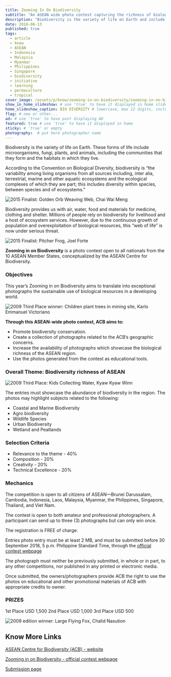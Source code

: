 ```yaml
---
title: Zooming In On Biodiversity
subtitle: "An ASEAN wide photo contest capturing the richness of biological resources in the region."
description: "Biodiversity is the variety of life on Earth and include microorganisms, fungi, plants, and animals, the communities they form, the habitats in which they live."
date: 2018-06-13
published: true
tags:
  - article
  - know
  - ASEAN
  - Indonesia
  - Malaysia
  - Myanmar
  - Philippines
  - Singapore
  - biodiversity
  - initiative
  - learning
  - permaculture
  - tropical
cover_image: /assets/p/know/zooming-in-on-biodiversity/zooming-in-on-biodiversity.jpg
show_in_home_slideshow: # use 'true' to have it displayed in home slideshow
home_slideshow_caption: BIO DIVERSITY # lowercase, max 12 digits, including spaces
flag: # new or other...
ad: # use 'true' to have post displaying AD
featured: true # use 'true' to have it displayed in home
sticky: # 'true' or empty
photography:  # put here photographer name
---
```


Biodiversity is the variety of life on Earth. These forms of life include microorganisms, fungi, plants, and animals, including the communities that they form and the habitats in which they live.

According to the Convention on Biological Diversity, biodiversity is “the variability among living organisms from all sources including, inter alia, terrestrial, marine and other aquatic ecosystems and the ecological complexes of which they are part; this includes diversity within species, between species and of ecosystems."

![2015 Finalist: Golden Orb Weaving Web, Chai Wai Meng](/assets/p/know/zooming-in-on-biodiversity/zooming-in-on-biodiversity-02.jpg)

Biodiversity provides us with air, water, food and materials for medicine, clothing and shelter. Millions of people rely on biodiversity for livelihood and a host of ecosystem services. However, due to the continuous growth of population and overexploitation of biological resources, this “web of life” is now under serious threat.

![2015 Finalist: Pitcher Frog, Joel Forte](/assets/p/know/zooming-in-on-biodiversity/zooming-in-on-biodiversity-03.jpg)

**Zooming in on Biodiversity** is a photo contest open to all nationals from the 10 ASEAN Member States, conceptualized by the ASEAN Centre for Biodiversity.


### Objectives

This year’s Zooming in on Biodiversity aims to translate into exceptional photographs the sustainable use of biological resources in a developing world.

![2009 Third Place winner: Children plant trees in mining site, Karlo Emmanuel Victoriano](/assets/p/know/zooming-in-on-biodiversity/zooming-in-on-biodiversity-04.jpg)

**Through this ASEAN-wide photo contest, ACB aims to:**

- Promote biodiversity conservation.
- Create a collection of photographs related to the ACB’s geographic concerns.
- Increase the availability of photographs which showcase the biological richness of the ASEAN region.
- Use the photos generated from the contest as educational tools.


### Overall Theme: Biodiversity richness of ASEAN

![2009 Third Place: Kids Collecting Water, Kyaw Kyaw Winn](/assets/p/know/zooming-in-on-biodiversity/zooming-in-on-biodiversity-05.jpg)

The entries must showcase the abundance of biodiversity in the region. The photos may highlight subjects related to the following:

- Coastal and Marine Biodiversity
- Agro biodiversity
- Wildlife Species
- Urban Biodiversity
- Wetland and Peatlands

### Selection Criteria

- Relevance to the theme - 40%
- Composition - 20%
- Creativity - 20%
- Technical Excellence - 20%

### Mechanics

The competition is open to all citizens of ASEAN—Brunei Darussalam, Cambodia, Indonesia, Laos, Malaysia, Myanmar, the Philippines, Singapore, Thailand, and Viet Nam.

The contest is open to both amateur and professional photographers. A participant can send up to three (3) photographs but can only win once.

The registration is FREE of charge.

Entries photo entry must be at least 2 MB, and must be submitted before 30 September 2018, 5 p.m. Philippine Standard Time, through the [official contest webpage](http://www.aseanbiodiversity.org/zoomingin)

The photograph must neither be previously submitted, in whole or in part, to any other competitions, nor published in any printed or electronic media.

Once submitted, the owners/photographers provide ACB the right to use the photos on educational and other promotional materials of ACB with appropriate credits to owner.


### PRIZES

1st Place   USD 1,500
2nd Place   USD 1,000
3rd Place   USD 500


![2009 edition winner: Large Flying Fox, Chalid Nasution](/assets/p/know/zooming-in-on-biodiversity/zooming-in-on-biodiversity.jpg)


## Know More Links

[ASEAN Centre for Biodiversity (ACB) - website](https://aseanbiodiversity.org/)

[Zooming in on Biodiversity - official contest webpage](http://www.aseanbiodiversity.org/zoomingin)

[Submission page](http://www.aseanbiodiversity.org/zoomingin/submit-entry)
